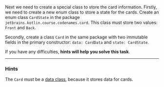 Next we need to create a special class to store the card information. 
Firstly, we need to create a new enum class to store a state for the cards.
Create an enum class `CardState` in the package `jetbrains.kotlin.course.codenames.card`. 
This class must store two values: `Front` and `Back`.

Secondly, create a class `Card` in the same package with two immutable fields in the 
primary constructor: `data: CardData` and `state: CardState`.

If you have any difficulties, **hints will help you solve this task**.

----

### Hints

<div class="hint" title="The type of the Card class">

The `Card` must be a [data class](https://kotlinlang.org/docs/data-classes.html), because it stores data for cards.
</div>